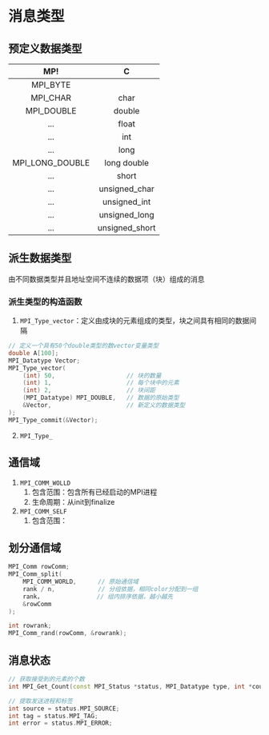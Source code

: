 # 消息类型
## 预定义数据类型

|       MP!       |       C        |
| :-------------: | :------------: |
|    MPI_BYTE     |                |
|    MPI_CHAR     |      char      |
|   MPI_DOUBLE    |     double     |
|       ...       |     float      |
|       ...       |      int       |
|       ...       |      long      |
| MPI_LONG_DOUBLE |  long double   |
|       ...       |     short      |
|       ...       | unsigned_char  |
|       ...       |  unsigned_int  |
|       ...       | unsigned_long  |
|       ...       | unsigned_short |

## 派生数据类型
由不同数据类型并且地址空间不连续的数据项（块）组成的消息
### 派生类型的构造函数
1. `MPI_Type_vector`：定义由成块的元素组成的类型，块之间具有相同的数据间隔
```cpp
// 定义一个具有50个double类型的数vector变量类型
double A[100];
MPI_Datatype Vector;
MPI_Type_vector(
	(int) 50,                    // 块的数量
	(int) 1,                     // 每个块中的元素
	(int) 2,                     // 块间距
	(MPI_Datatype) MPI_DOUBLE,   // 数据的原始类型
	&Vector,                     // 新定义的数据类型
);
MPI_Type_commit(&Vector);
```
2. `MPI_Type_`

## 通信域
1. `MPI_COMM_WOLLD`
	1. 包含范围：包含所有已经启动的MPI进程
	2. 生命周期：从init到finalize
2. `MPI_COMM_SELF`
	1. 包含范围：

## 划分通信域
```cpp
MPI_Comm rowComm;
MPI_Comm_split(
	MPI_COMM_WORLD,      // 原始通信域
	rank / n,            // 分组依据，相同color分配到一组
	rank，               // 组内排序依据，越小越先
	&rowComm
);

int rowrank;
MPI_Comm_rand(rowComm, &rowrank);
```

## 消息状态
```c++
// 获取接受到的元素的个数
int MPI_Get_Count(const MPI_Status *status, MPI_Datatype type, int *count);

// 提取发送进程和标签
int source = status.MPI_SOURCE;
int tag = status.MPI_TAG;
int error = status.MPI_ERROR;
```
